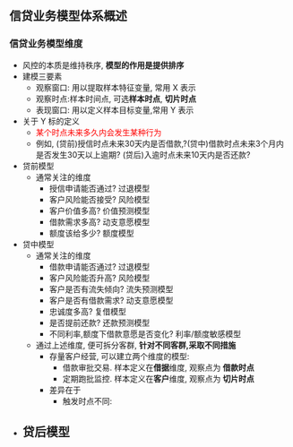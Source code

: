 ## 信贷业务模型体系概述 
### 信贷业务模型维度 
- 风控的本质是维持秩序, **模型的作用是提供排序** 
- 建模三要素
    - 观察窗口: 用以提取样本特征变量, 常用 X 表示
    - 观察时点:样本时间点, 可选**样本时点**, **切片时点** 
    - 表现窗口: 用以定义样本目标变量,常用 Y 表示 
- 关于 Y 标的定义
    - <font color="red"> 某个时点未来多久内会发生某种行为 </font>  
    - 例如, (贷前)授信时点未来30天内是否借款,?(贷中)借款时点未来3个月内是否发生30天以上逾期? (贷后)入逾时点未来10天内是否还款? 
- 贷前模型
    - 通常关注的维度
        - 授信申请能否通过? 过退模型
        - 客户风险能否接受? 风险模型
        - 客户价值多高? 价值预测模型
        - 借款需求多高? 动支意愿模型
        - 额度该给多少? 额度模型
- 贷中模型
    - 通常关注的维度
        - 借款申请能否通过? 过退模型
        - 客户风险能否升高? 风险模型
        - 客户是否有流失倾向? 流失预测模型
        - 客户是否有借款需求? 动支意愿模型
        - 忠诚度多高? 复借模型 
        - 是否提前还款? 还款预测模型
        - 不同利率,额度下借款意愿是否变化? 利率/额度敏感模型 
    - 通过上述维度, 便可拆分客群, **针对不同客群,采取不同措施** 
        - 存量客户经营, 可以建立两个维度的模型:
            - 借款审批交易. 样本定义在**借据**维度, 观察点为 **借款时点**
            - 定期跑批监控. 样本定义在**客户**维度, 观察点为 **切片时点** 
        - 差异在于
            - 触发时点不同: 
- 贷后模型
    - 